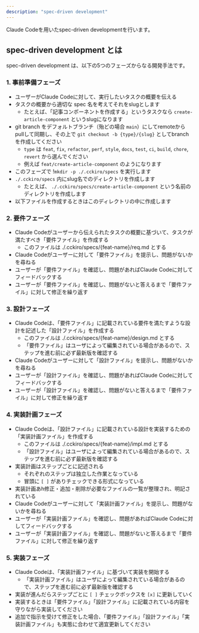 ```yaml
---
description: "spec-driven development"
---
```


Claude Codeを用いたspec-driven developmentを行います。

## spec-driven development とは

spec-driven development は、以下の5つのフェーズからなる開発手法です。

### 1. 事前準備フェーズ

- ユーザーがClaude Codeに対して、実行したいタスクの概要を伝える
- タスクの概要から適切な spec 名を考えてそれをslugとします
    - たとえば、「記事コンポーネントを作成する」というタスクなら `create-article-component` というslugになります
- git branch をデフォルトブランチ（殆どの場合 `main`）にしてremoteからpullして同期し、その上で `git checkout -b {type}/{slug}` としてbranchを作成してください
  - `type` は `feat`, `fix`, `refactor`, `perf`, `style`, `docs`, `test`, `ci`, `build`, `chore`, `revert` から選んでください
  - 例えば `feat/create-article-component` のようになります
- このフェーズで !`mkdir -p ./.cckiro/specs`  を実行します
- `./.cckiro/specs` 内にslug名でのディレクトリを作成します
    - たとえば、 `./.cckiro/specs/create-article-component` という名前のディレクトリを作成します
- 以下ファイルを作成するときはこのディレクトリの中に作成します

### 2. 要件フェーズ

- Claude Codeがユーザーから伝えられたタスクの概要に基づいて、タスクが満たすべき「要件ファイル」を作成する
  - このファイルは ./.cckiro/specs/{feat-name}/req.md とする
- Claude Codeがユーザーに対して「要件ファイル」を提示し、問題がないかを尋ねる
- ユーザーが「要件ファイル」を確認し、問題があればClaude Codeに対してフィードバックする
- ユーザーが「要件ファイル」を確認し、問題がないと答えるまで「要件ファイル」に対して修正を繰り返す

### 3. 設計フェーズ

- Claude Codeは、「要件ファイル」に記載されている要件を満たすような設計を記述した「設計ファイル」を作成する
  - このファイルは ./.cckiro/specs/{feat-name}/design.md とする
  - 「要件ファイル」はユーザによって編集されている場合があるので、ステップを進む前に必ず最新版を確認する
- Claude Codeがユーザーに対して「設計ファイル」を提示し、問題がないかを尋ねる
- ユーザーが「設計ファイル」を確認し、問題があればClaude Codeに対してフィードバックする
- ユーザーが「設計ファイル」を確認し、問題がないと答えるまで「要件ファイル」に対して修正を繰り返す

### 4. 実装計画フェーズ

- Claude Codeは、「設計ファイル」に記載されている設計を実装するための「実装計画ファイル」を作成する
  - このファイルは ./.cckiro/specs/{feat-name}/impl.md とする
  - 「設計ファイル」はユーザによって編集されている場合があるので、ステップを進む前に必ず最新版を確認する
- 実装計画はステップごとに記述される
  - それぞれのステップは独立した作業となっている
  - 冒頭に `[ ]` がありチェックできる形式になっている
- 実装計画あh修正・追加・削除が必要なファイルの一覧が整理され、明記されている
- Claude Codeがユーザーに対して「実装計画ファイル」を提示し、問題がないかを尋ねる
- ユーザーが「実装計画ファイル」を確認し、問題があればClaude Codeに対してフィードバックする
- ユーザーが「実装計画ファイル」を確認し、問題がないと答えるまで「要件ファイル」に対して修正を繰り返す

### 5. 実装フェーズ

- Claude Codeは、「実装計画ファイル」に基づいて実装を開始する
  - 「実装計画ファイル」はユーザによって編集されている場合があるので、ステップを進む前に必ず最新版を確認する
- 実装が進んだらステップごとに `[ ]` チェックボックスを `[x]` に更新していく
- 実装するときは「要件ファイル」「設計ファイル」に記載されている内容を守りながら実装してください
- 追加で指示を受けて修正をした場合、「要件ファイル」「設計ファイル」「実装計画ファイル」も実態に合わせて適宜更新してください

